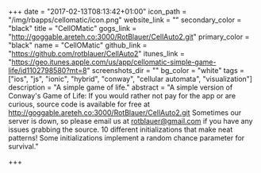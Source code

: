 +++
date = "2017-02-13T08:13:42+01:00"
icon_path = "/img/rbapps/cellomatic/icon.png"
website_link = ""
secondary_color = "black"
title = "CellOMatic"
gogs_link = "http://goggable.areteh.co:3000/RotBlauer/CellAuto2.git"
primary_color = "black"
name = "CellOMatic"
github_link = "https://github.com/rotblauer/CellAuto2"
itunes_link = "https://geo.itunes.apple.com/us/app/cellomatic-simple-game-life/id1102798580?mt=8"
screenshots_dir = ""
bg_color = "white"
tags = ["ios", "js", "ionic", "hybrid", "conway", "cellular automata",  "visualization"]
description = "A simple game of life."
abstract = "A simple version of Conway's Game of Life: If you would rather not pay for the app or are curious, source code is available for free at http://goggable.areteh.co:3000/RotBlauer/CellAuto2.git Sometimes our server is down, so please email us at rotblauer@gmail.com if you have any issues grabbing the source. 10 different initializations that make neat patterns! Some initializations implement a random chance parameter for survival."

+++

